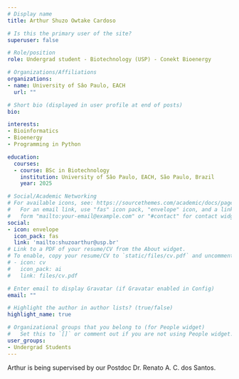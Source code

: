 ```yaml
---
# Display name
title: Arthur Shuzo Owtake Cardoso

# Is this the primary user of the site?
superuser: false

# Role/position
role: Undergrad student - Biotechnology (USP) - Conekt Bioenergy

# Organizations/Affiliations
organizations:
- name: University of Sâo Paulo, EACH
  url: ""

# Short bio (displayed in user profile at end of posts)
bio: 

interests:
- Bioinformatics 
- Bioenergy
- Programming in Python

education:
  courses:
  - course: BSc in Biotechnology
    institution: University of Sâo Paulo, EACH, São Paulo, Brazil
    year: 2025

# Social/Academic Networking
# For available icons, see: https://sourcethemes.com/academic/docs/page-builder/#icons
#   For an email link, use "fas" icon pack, "envelope" icon, and a link in the
#   form "mailto:your-email@example.com" or "#contact" for contact widget.
social:
- icon: envelope
  icon_pack: fas
  link: 'mailto:shuzoarthur@usp.br'
# Link to a PDF of your resume/CV from the About widget.
# To enable, copy your resume/CV to `static/files/cv.pdf` and uncomment the lines below.
# - icon: cv
#   icon_pack: ai
#   link: files/cv.pdf

# Enter email to display Gravatar (if Gravatar enabled in Config)
email: ""

# Highlight the author in author lists? (true/false)
highlight_name: true

# Organizational groups that you belong to (for People widget)
#   Set this to `[]` or comment out if you are not using People widget.
user_groups:
- Undergrad Students
---
```


Arthur is being supervised by our Postdoc Dr. Renato A. C. dos Santos.
